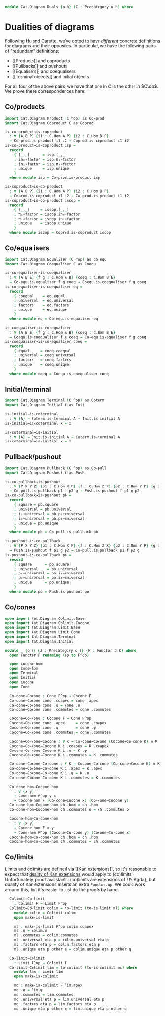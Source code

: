 <!--
```agda
open import Cat.Instances.Functor.Duality
open import Cat.Instances.Functor
open import Cat.Prelude

import Cat.Reasoning
```
-->

```agda
module Cat.Diagram.Duals {o h} (C : Precategory o h) where
```

<!--
```agda
import Cat.Reasoning C as C
```
-->

# Dualities of diagrams

Following [Hu and Carette][agda-categories], we've opted to have
_different_ concrete definitions for diagrams and their opposites. In
particular, we have the following pairs of "redundant" definitions:

[agda-categories]: https://arxiv.org/abs/2005.07059

- [[Products]] and coproducts
- [[Pullbacks]] and pushouts
- [[Equalisers]] and coequalisers
- [[Terminal objects]] and initial objects

For all four of the above pairs, we have that one in $C$ is the other in
$C\op$. We prove these correspondences here:

## Co/products

```agda
import Cat.Diagram.Product (C ^op) as Co-prod
import Cat.Diagram.Coproduct C as Coprod

is-co-product→is-coproduct
  : ∀ {A B P} {i1 : C.Hom A P} {i2 : C.Hom B P}
  → Co-prod.is-product i1 i2 → Coprod.is-coproduct i1 i2
is-co-product→is-coproduct isp =
  record
    { [_,_]      = isp.⟨_,_⟩
    ; in₀∘factor = isp.π₁∘factor
    ; in₁∘factor = isp.π₂∘factor
    ; unique     = isp.unique
    }
  where module isp = Co-prod.is-product isp

is-coproduct→is-co-product
  : ∀ {A B P} {i1 : C.Hom A P} {i2 : C.Hom B P}
  → Coprod.is-coproduct i1 i2 → Co-prod.is-product i1 i2
is-coproduct→is-co-product iscop =
  record
    { ⟨_,_⟩     = iscop.[_,_]
    ; π₁∘factor = iscop.in₀∘factor
    ; π₂∘factor = iscop.in₁∘factor
    ; unique    = iscop.unique
    }
  where module iscop = Coprod.is-coproduct iscop
```

## Co/equalisers

```agda
import Cat.Diagram.Equaliser (C ^op) as Co-equ
import Cat.Diagram.Coequaliser C as Coequ

is-co-equaliser→is-coequaliser
  : ∀ {A B E} {f g : C.Hom A B} {coeq : C.Hom B E}
  → Co-equ.is-equaliser f g coeq → Coequ.is-coequaliser f g coeq
is-co-equaliser→is-coequaliser eq =
  record
    { coequal    = eq.equal
    ; universal  = eq.universal
    ; factors    = eq.factors
    ; unique     = eq.unique
    }
  where module eq = Co-equ.is-equaliser eq

is-coequaliser→is-co-equaliser
  : ∀ {A B E} {f g : C.Hom A B} {coeq : C.Hom B E}
  → Coequ.is-coequaliser f g coeq → Co-equ.is-equaliser f g coeq
is-coequaliser→is-co-equaliser coeq =
  record
    { equal     = coeq.coequal
    ; universal = coeq.universal
    ; factors   = coeq.factors
    ; unique    = coeq.unique
    }
  where module coeq = Coequ.is-coequaliser coeq
```

## Initial/terminal

```agda
import Cat.Diagram.Terminal (C ^op) as Coterm
import Cat.Diagram.Initial C as Init

is-initial→is-coterminal
  : ∀ {A} → Coterm.is-terminal A → Init.is-initial A
is-initial→is-coterminal x = x

is-coterminal→is-initial
  : ∀ {A} → Init.is-initial A → Coterm.is-terminal A
is-coterminal→is-initial x = x
```

## Pullback/pushout

```agda
import Cat.Diagram.Pullback (C ^op) as Co-pull
import Cat.Diagram.Pushout C as Push

is-co-pullback→is-pushout
  : ∀ {P X Y Z} {p1 : C.Hom X P} {f : C.Hom Z X} {p2 : C.Hom Y P} {g : C.Hom Z Y}
  → Co-pull.is-pullback p1 f p2 g → Push.is-pushout f p1 g p2
is-co-pullback→is-pushout pb =
  record
    { square = pb.square
    ; universal = pb.universal
    ; i₁∘universal = pb.p₁∘universal
    ; i₂∘universal = pb.p₂∘universal
    ; unique = pb.unique
    }
  where module pb = Co-pull.is-pullback pb

is-pushout→is-co-pullback
  : ∀ {P X Y Z} {p1 : C.Hom X P} {f : C.Hom Z X} {p2 : C.Hom Y P} {g : C.Hom Z Y}
  → Push.is-pushout f p1 g p2 → Co-pull.is-pullback p1 f p2 g
is-pushout→is-co-pullback po =
  record
    { square      = po.square
    ; universal    = po.universal
    ; p₁∘universal = po.i₁∘universal
    ; p₂∘universal = po.i₂∘universal
    ; unique      = po.unique
    }
  where module po = Push.is-pushout po
```

## Co/cones

```agda
open import Cat.Diagram.Colimit.Base
open import Cat.Diagram.Colimit.Cocone
open import Cat.Diagram.Limit.Base
open import Cat.Diagram.Limit.Cone
open import Cat.Diagram.Terminal
open import Cat.Diagram.Initial

module _ {o ℓ} {J : Precategory o ℓ} {F : Functor J C} where
  open Functor F renaming (op to F^op)

  open Cocone-hom
  open Cone-hom
  open Terminal
  open Initial
  open Cocone
  open Cone

  Co-cone→Cocone : Cone F^op → Cocone F
  Co-cone→Cocone cone .coapex = cone .apex
  Co-cone→Cocone cone .ψ = cone .ψ
  Co-cone→Cocone cone .commutes = cone .commutes

  Cocone→Co-cone : Cocone F → Cone F^op
  Cocone→Co-cone cone .apex     = cone .coapex
  Cocone→Co-cone cone .ψ        = cone .ψ
  Cocone→Co-cone cone .commutes = cone .commutes

  Cocone→Co-cone→Cocone : ∀ K → Co-cone→Cocone (Cocone→Co-cone K) ≡ K
  Cocone→Co-cone→Cocone K i .coapex = K .coapex
  Cocone→Co-cone→Cocone K i .ψ = K .ψ
  Cocone→Co-cone→Cocone K i .commutes = K .commutes

  Co-cone→Cocone→Co-cone : ∀ K → Cocone→Co-cone (Co-cone→Cocone K) ≡ K
  Co-cone→Cocone→Co-cone K i .apex = K .apex
  Co-cone→Cocone→Co-cone K i .ψ = K .ψ
  Co-cone→Cocone→Co-cone K i .commutes = K .commutes

  Co-cone-hom→Cocone-hom
    : ∀ {x y}
    → Cone-hom F^op y x
    → Cocone-hom F (Co-cone→Cocone x) (Co-cone→Cocone y)
  Co-cone-hom→Cocone-hom ch .hom = ch .hom
  Co-cone-hom→Cocone-hom ch .commutes o = ch .commutes o

  Cocone-hom→Co-cone-hom
    : ∀ {x y}
    → Cocone-hom F x y
    → Cone-hom F^op (Cocone→Co-cone y) (Cocone→Co-cone x)
  Cocone-hom→Co-cone-hom ch .hom = ch .hom
  Cocone-hom→Co-cone-hom ch .commutes = ch .commutes
```

## Co/limits

Limits and colimits are defined via [[Kan extensions]], so it's reasonable
to expect that [duality of Kan extensions] would apply to (co)limits.
Unfortunately, proof assistants: (co)limits are extensions of
`!F`{.Agda}, but duality of Kan extensions inserts an extra `Functor.op`.
We could work around this, but it's easier to just do the proofs by hand.

[duality of Kan extensions]: Cat.Functor.Kan.Duality.html

```agda
  Colimit→Co-limit
    : Colimit F → Limit F^op
  Colimit→Co-limit colim = to-limit (to-is-limit ml) where
    module colim = Colimit colim
    open make-is-limit

    ml : make-is-limit F^op colim.coapex
    ml .ψ = colim.ψ
    ml .commutes = colim.commutes
    ml .universal eta p = colim.universal eta p
    ml .factors eta p = colim.factors eta p
    ml .unique eta p other q = colim.unique eta p other q

  Co-limit→Colimit
    : Limit F^op → Colimit F
  Co-limit→Colimit lim = to-colimit (to-is-colimit mc) where
    module lim = Limit lim
    open make-is-colimit

    mc : make-is-colimit F lim.apex
    mc .ψ = lim.ψ
    mc .commutes = lim.commutes
    mc .universal eta p = lim.universal eta p
    mc .factors eta p = lim.factors eta p
    mc .unique eta p other q = lim.unique eta p other q
```
